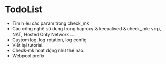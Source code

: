 # TodoList

* Tìm hiều các param trong check_mk
* Các công nghệ sử dụng trong haproxy & keepalived & check_mk: vrrp, NAT, Hosted Only Network ....
* Custom log, log rotation, log config
* Viết lại tutorial. 
* Check-mk hoạt động như thế nào.
* Webpool prefix
